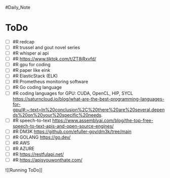 #Daily_Note
# ToDo
- [ ] #R redcap
- [ ] #R trussel and gout novel series
- [ ] #R whisper ai api
- [ ] #R https://www.tiktok.com/t/ZT8jRxvfd/
- [ ] #R gpu for coding
- [ ] #R paper like eink
- [ ] #R ElasticStack (ELK)
- [ ] #R Prometheus monitoring software
- [ ] #R Go coding language
- [ ] #R coding languages for GPU: CUDA, OpenCL, HIP, SYCL https://saturncloud.io/blog/what-are-the-best-programming-languages-for-gpu/#:~:text=In%20conclusion%2C%20there%20are%20several,depends%20on%20your%20specific%20needs.
- [ ] #R speech-to-text https://www.assemblyai.com/blog/the-top-free-speech-to-text-apis-and-open-source-engines/
- [ ] #R DM3K https://github.com/efuller-gov/dm3k/tree/main
- [ ] #R GOLANG https://go.dev/
- [ ] #R AWS
- [ ] #R AZURE
- [ ] #R https://restfulapi.net/
- [ ] #R https://apisyouwonthate.com/

![[Running ToDo]]
